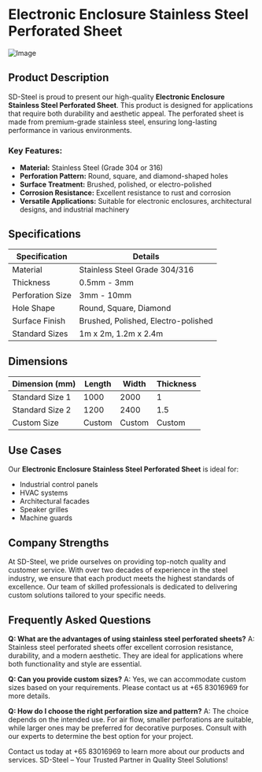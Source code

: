 # Electronic Enclosure Stainless Steel Perforated Sheet

![Image](https://github.com/user-attachments/assets/2567258e-e124-4816-932d-1809bd27ef0b)

## Product Description

SD-Steel is proud to present our high-quality **Electronic Enclosure Stainless Steel Perforated Sheet**. This product is designed for applications that require both durability and aesthetic appeal. The perforated sheet is made from premium-grade stainless steel, ensuring long-lasting performance in various environments.

### Key Features:
- **Material:** Stainless Steel (Grade 304 or 316)
- **Perforation Pattern:** Round, square, and diamond-shaped holes
- **Surface Treatment:** Brushed, polished, or electro-polished
- **Corrosion Resistance:** Excellent resistance to rust and corrosion
- **Versatile Applications:** Suitable for electronic enclosures, architectural designs, and industrial machinery

## Specifications

| Specification   | Details                |
|-----------------|------------------------|
| Material        | Stainless Steel Grade 304/316 |
| Thickness       | 0.5mm - 3mm            |
| Perforation Size| 3mm - 10mm             |
| Hole Shape      | Round, Square, Diamond |
| Surface Finish  | Brushed, Polished, Electro-polished |
| Standard Sizes  | 1m x 2m, 1.2m x 2.4m   |

## Dimensions

| Dimension (mm) | Length | Width | Thickness |
|----------------|--------|-------|-----------|
| Standard Size 1| 1000   | 2000  | 1         |
| Standard Size 2| 1200   | 2400  | 1.5       |
| Custom Size    | Custom | Custom| Custom    |

## Use Cases

Our **Electronic Enclosure Stainless Steel Perforated Sheet** is ideal for:
- Industrial control panels
- HVAC systems
- Architectural facades
- Speaker grilles
- Machine guards

## Company Strengths

At SD-Steel, we pride ourselves on providing top-notch quality and customer service. With over two decades of experience in the steel industry, we ensure that each product meets the highest standards of excellence. Our team of skilled professionals is dedicated to delivering custom solutions tailored to your specific needs.

## Frequently Asked Questions

**Q: What are the advantages of using stainless steel perforated sheets?**
A: Stainless steel perforated sheets offer excellent corrosion resistance, durability, and a modern aesthetic. They are ideal for applications where both functionality and style are essential.

**Q: Can you provide custom sizes?**
A: Yes, we can accommodate custom sizes based on your requirements. Please contact us at +65 83016969 for more details.

**Q: How do I choose the right perforation size and pattern?**
A: The choice depends on the intended use. For air flow, smaller perforations are suitable, while larger ones may be preferred for decorative purposes. Consult with our experts to determine the best option for your project.

Contact us today at +65 83016969 to learn more about our products and services. SD-Steel – Your Trusted Partner in Quality Steel Solutions!